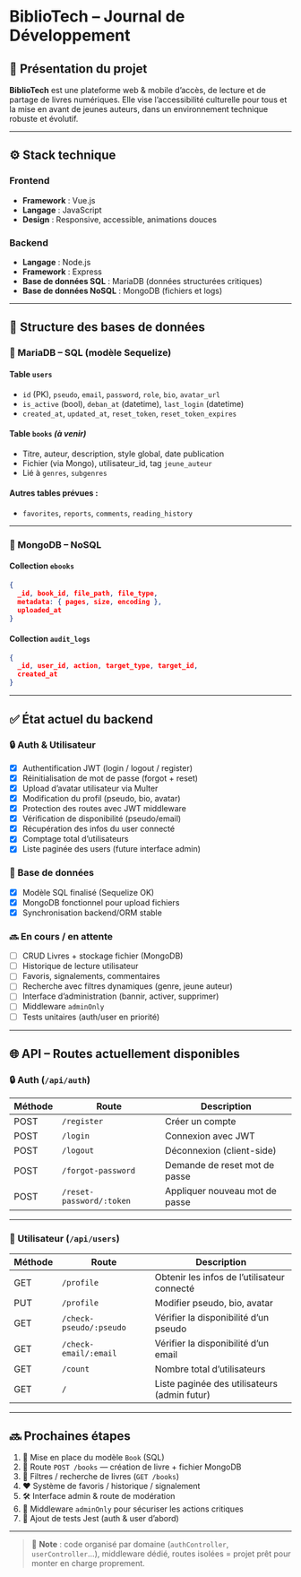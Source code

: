 # BiblioTech – Journal de Développement

## 📘 Présentation du projet

**BiblioTech** est une plateforme web & mobile d’accès, de lecture et de partage de livres numériques.
Elle vise l’accessibilité culturelle pour tous et la mise en avant de jeunes auteurs, dans un environnement technique robuste et évolutif.

---

## ⚙️ Stack technique

### Frontend

* **Framework** : Vue.js
* **Langage** : JavaScript
* **Design** : Responsive, accessible, animations douces

### Backend

* **Langage** : Node.js
* **Framework** : Express
* **Base de données SQL** : MariaDB (données structurées critiques)
* **Base de données NoSQL** : MongoDB (fichiers et logs)

---

## 🧹 Structure des bases de données

### 🔹 MariaDB – SQL (modèle Sequelize)

#### Table `users`

* `id` (PK), `pseudo`, `email`, `password`, `role`, `bio`, `avatar_url`
* `is_active` (bool), `deban_at` (datetime), `last_login` (datetime)
* `created_at`, `updated_at`, `reset_token`, `reset_token_expires`

#### Table `books` *(à venir)*

* Titre, auteur, description, style global, date publication
* Fichier (via Mongo), utilisateur\_id, tag `jeune_auteur`
* Lié à `genres`, `subgenres`

#### Autres tables prévues :

* `favorites`, `reports`, `comments`, `reading_history`

---

### 🔴 MongoDB – NoSQL

#### Collection `ebooks`

```json
{
  _id, book_id, file_path, file_type,
  metadata: { pages, size, encoding },
  uploaded_at
}
```

#### Collection `audit_logs`

```json
{
  _id, user_id, action, target_type, target_id,
  created_at
}
```

---

## ✅ État actuel du backend

### 🔒 Auth & Utilisateur

* [x] Authentification JWT (login / logout / register)
* [x] Réinitialisation de mot de passe (forgot + reset)
* [x] Upload d’avatar utilisateur via Multer
* [x] Modification du profil (pseudo, bio, avatar)
* [x] Protection des routes avec JWT middleware
* [x] Vérification de disponibilité (pseudo/email)
* [x] Récupération des infos du user connecté
* [x] Comptage total d’utilisateurs
* [x] Liste paginée des users (future interface admin)

### 🧱 Base de données

* [x] Modèle SQL finalisé (Sequelize OK)
* [x] MongoDB fonctionnel pour upload fichiers
* [x] Synchronisation backend/ORM stable

### 🔜 En cours / en attente

* [ ] CRUD Livres + stockage fichier (MongoDB)
* [ ] Historique de lecture utilisateur
* [ ] Favoris, signalements, commentaires
* [ ] Recherche avec filtres dynamiques (genre, jeune auteur)
* [ ] Interface d’administration (bannir, activer, supprimer)
* [ ] Middleware `adminOnly`
* [ ] Tests unitaires (auth/user en priorité)

---

## 🌐 API – Routes actuellement disponibles

### 🔒 Auth (`/api/auth`)

| Méthode | Route                    | Description                    |
| ------- | ------------------------ | ------------------------------ |
| POST    | `/register`              | Créer un compte                |
| POST    | `/login`                 | Connexion avec JWT             |
| POST    | `/logout`                | Déconnexion (client-side)      |
| POST    | `/forgot-password`       | Demande de reset mot de passe  |
| POST    | `/reset-password/:token` | Appliquer nouveau mot de passe |

---

### 👤 Utilisateur (`/api/users`)

| Méthode | Route                   | Description                                  |
| ------- | ----------------------- | -------------------------------------------- |
| GET     | `/profile`              | Obtenir les infos de l’utilisateur connecté  |
| PUT     | `/profile`              | Modifier pseudo, bio, avatar                 |
| GET     | `/check-pseudo/:pseudo` | Vérifier la disponibilité d’un pseudo        |
| GET     | `/check-email/:email`   | Vérifier la disponibilité d’un email         |
| GET     | `/count`                | Nombre total d’utilisateurs                  |
| GET     | `/`                     | Liste paginée des utilisateurs (admin futur) |

---

## 🔜 Prochaines étapes

1. 📙 Mise en place du modèle `Book` (SQL)
2. 📄 Route `POST /books` — création de livre + fichier MongoDB
3. 🔎 Filtres / recherche de livres (`GET /books`)
4. ❤️ Système de favoris / historique / signalement
5. 🛠 Interface admin & route de modération
6. 🚨 Middleware `adminOnly` pour sécuriser les actions critiques
7. 🧪 Ajout de tests Jest (auth & user d’abord)

---

> 📌 **Note** : code organisé par domaine (`authController`, `userController`…), middleware dédié, routes isolées = projet prêt pour monter en charge proprement.
